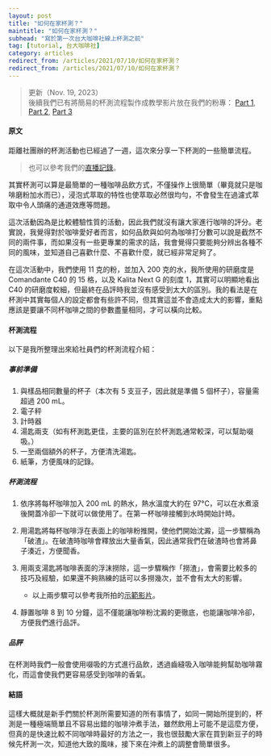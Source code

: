 ```yaml
---
layout: post
title: "如何在家杯測？"
maintitle: "如何在家杯測？"
subhead: "寫於第一次台大咖啡社線上杯測之前"
tag: [tutorial, 台大咖啡社]
category: articles
redirect_from: /articles/2021/07/10/如何在家杯測？
redirect_from: /articles/2021/07/10/如何在家杯測？
---
```


>  更新（Nov. 19, 2023）  
>  後續我們已有將簡易的杯測流程製作成教學影片放在我們的粉專：
[Part 1](https://www.facebook.com/watch/?v=2073069642871174), [Part 2](https://www.facebook.com/watch/?v=3158121464454165), [Part 3](https://www.facebook.com/watch/?v=296849045824739)

#### 原文

距離社團辦的杯測活動也已經過了一週，這次來分享一下杯測的一些簡單流程。 

>   也可以參考我們的[直播記錄](https://www.facebook.com/NTUCOFFEE/videos/299942695627172)。

其實杯測可以算是最簡單的一種咖啡品飲方式，不僅操作上很簡單（畢竟就只是咖啡磨粉加水而已），浸泡式萃取的特性也使萃取必然很均勻，不會發生在過濾式萃取中令人頭痛的通道效應等問題。

這次活動因為是比較體驗性質的活動，因此我們就沒有讓大家進行咖啡的評分。老實說，我覺得對於咖啡愛好者而言，如何品飲與如何為咖啡打分數可以說是截然不同的兩件事，而如果沒有一些更專業的需求的話，我會覺得只要能夠分辨出各種不同的風味，並知道自己喜歡什麼、不喜歡什麼，就已經非常足夠了。

在這次活動中，我們使用 11 克的粉，並加入 200 克的水，我所使用的研磨度是 Comandante C40 的 15 格，以及 Kalita Next G 的刻度 1，其實可以明顯地看出 C40 的研磨度較細，但最終在品評時我並沒有感受到太大的區別。我的看法是在杯測中其實每個人的設定都會有些許不同，但其實這並不會造成太大的影響，重點應該是要讓不同杯咖啡之間的參數盡量相同，才可以橫向比較。

#### 杯測流程

以下是我所整理出來給社員們的杯測流程介紹：

##### 事前準備

1. 與樣品相同數量的杯子（本次有 5 支豆子，因此就是準備 5 個杯子），容量需超過 200 mL。
2. 電子秤
3. 計時器
4. 湯匙兩支（如有杯測匙更佳，主要的區別在於杯測匙通常較深，可以幫助啜吸。）
5. 一至兩個額外的杯子，方便清洗湯匙。
6. 紙筆，方便風味的記錄。

##### 杯測流程

1. 依序將每杯咖啡加入 200 mL 的熱水，熱水溫度大約在 97°C，可以在水煮滾後開蓋冷卻一下就可以做使用了。在第一杯咖啡接觸到水時開始計時。
2. 用湯匙將每杯咖啡浮在表面上的咖啡粉推開，使他們開始沈澱，這一步驟稱為「破渣」。在破渣時咖啡會釋放出大量香氣，因此通常我們在破渣時也會將鼻子湊近，方便聞香。
3. 用兩支湯匙將咖啡表面的浮沫撈除，這一步驟稱作「撈渣」，會需要比較多的技巧及經驗，如果還不夠熟練的話可以多撈幾次，並不會有太大的影響。 
   
   - 以上兩步驟可以參考我所拍的[示範影片](https://youtu.be/djZcIP9dsvo)。
4. 靜置咖啡 8 到 10 分鐘，這不僅能讓咖啡粉沈澱的更徹底，也能讓咖啡冷卻，方便我們進行品評。

##### 品評

在杯測時我們一般會使用啜吸的方式進行品飲，透過齒縫吸入咖啡能夠幫助咖啡霧化，而這會使我們更容易感受到咖啡的香氣。

#### 結語

這樣大概就是新手們關於杯測所需要知道的所有事情了，如同一開始所提到的，杯測是一種極端簡單且不容易出錯的咖啡沖煮手法，雖然飲用上可能不是這麼方便，但真的是快速比較不同咖啡時最好的方法之一，我也很鼓勵大家在買到新豆子的時候先杯測一次，知道他大致的風味，接下來在沖煮上的調整會簡單很多。